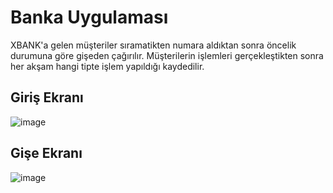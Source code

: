 # Banka Uygulaması

XBANK'a gelen müşteriler sıramatikten numara aldıktan sonra öncelik durumuna göre gişeden çağırılır. Müşterilerin işlemleri gerçekleştikten sonra her akşam hangi tipte işlem yapıldığı kaydedilir.

## Giriş Ekranı
![image](https://github.com/emrahszl/BankaUygulamasi/assets/114095274/78d848fa-1993-4165-93ed-ce94b16d0c9d)

## Gişe Ekranı
![image](https://github.com/emrahszl/BankaUygulamasi/assets/114095274/e1a3af31-e446-4096-8ddb-3048aa478d95)

